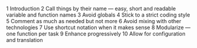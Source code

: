 1 Introduction
2 Call things by their name — easy, short and readable variable and function names
3 Avoid globals
4 Stick to a strict coding style
5 Comment as much as needed but not more
6 Avoid mixing with other technologies
7 Use shortcut notation when it makes sense
8 Modularize — one function per task
9 Enhance progressively
10 Allow for configuration and translation
